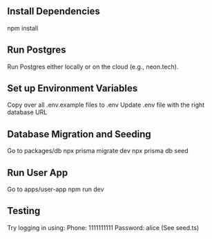 ## Install Dependencies
npm install

## Run Postgres
Run Postgres either locally or on the cloud (e.g., neon.tech).

## Set up Environment Variables
Copy over all .env.example files to .env
Update .env file with the right database URL

## Database Migration and Seeding
Go to packages/db
npx prisma migrate dev
npx prisma db seed

## Run User App
Go to apps/user-app
npm run dev

## Testing
Try logging in using:
Phone: 1111111111
Password: alice (See seed.ts)
